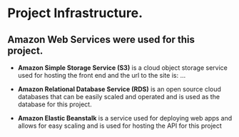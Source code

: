 # Project Infrastructure.

## Amazon Web Services were used for this project.

- **Amazon Simple Storage Service (S3)** is a cloud object storage service used for hosting the front end and the url to the site is: …

- **Amazon Relational Database Service (RDS)** is an open source cloud databases that can be easily scaled and operated and is used as the database for this project.

- **Amazon Elastic Beanstalk** is a service used for deploying web apps and allows for easy scaling and is used for hosting the API for this project

